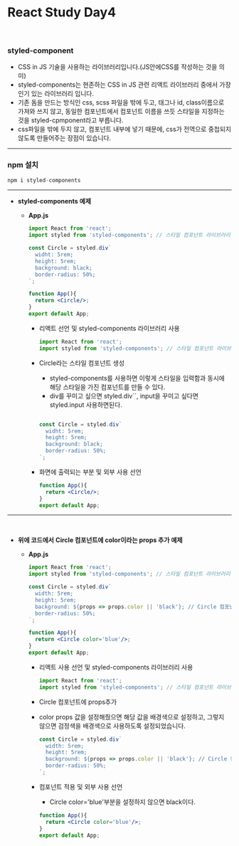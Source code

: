 # React Study Day4  
<br/>

### styled-component

- CSS in JS 기술을 사용하는 라이브러리입니다.(JS안에CSS를 작성하는 것을 의미)
- styled-components는 현존하는 CSS in JS 관련 리액트 라이브러리 중에서 가장 인기 있는 라이브러리 입니다.
- 기존 돔을 만드는 방식인 css, scss 파일을 밖에 두고, 태그나 id, class이름으로 가져와 쓰지 않고, 동일한 컴포넌트에서 컴포넌트 이름을 쓰듯 스타일을 지정하는 것을 styled-cpmponent라고 부릅니다.
- css파일을 밖에 두지 않고, 컴포넌트 내부에 넣기 때문에, css가 전역으로 중첩되지 않도록 만들어주는 장점이 있습니다.

---

### npm 설치

```jsx
npm i styled-components
```
---
- **styled-components 예제**
    - **App.js**

        ```jsx
        import React from 'react';
        import styled from 'styled-components'; // 스타일 컴포넌트 라이브러리 

        const Circle = styled.div`
          widht: 5rem;
          height: 5rem;
          background: black;
          border-radius: 50%;
        `;

        function App(){
          return <Circle/>;
        }
        export default App;
        ```

        - 리액트 선언 및 styled-components 라이브러리 사용

            ```jsx
            import React from 'react';
            import styled from 'styled-components'; // 스타일 컴포넌트 라이브러리 
            ```

        - Circle라는 스타일 컴포넌트 생성
            - styled-components를 사용하면 이렇게 스타일을 입력함과 동시에 해당 스타일을 가진 컴포넌트를 만들 수 있다.
            - div를 꾸미고 싶으면 styled.div``, input을  꾸미고 싶다면 styled.input 사용하면된다.

            ```jsx

            const Circle = styled.div`
              widht: 5rem;
              height: 5rem;
              background: black;
              border-radius: 50%;
            `;

            ```

        - 화면에 출력되는 부분 및 외부 사용 선언

            ```jsx
            function App(){
              return <Circle/>;
            }
            export default App;
            ```
---
</br>

- **위에 코드에서** **Circle 컴포넌트에 color이라는 props 추가 예제**
    - **App.js**

        ```jsx
        import React from 'react';
        import styled from 'styled-components'; // 스타일 컴포넌트 라이브러리 

        const Circle = styled.div`
          width: 5rem;
          height: 5rem;
          background: ${props => props.color || 'black'}; // Circle 컴포넌트에서 color props 값을 설정 해줬다면 해당 값을 배경색으로 지정하고, 그렇지 않다면 검정색으로 설정 
          border-radius: 50%;
        `;

        function App(){
          return <Circle color='blue'/>;
        }
        export default App;
        ```

        - 리액트 사용 선언 및 styled-components 라이브러리 사용

            ```jsx
            import React from 'react';
            import styled from 'styled-components'; // 스타일 컴포넌트 라이브러리 
            ```

        - Circle 컴포넌트에 props추가
        - color props 값을 설정해줬으면 해당 값을 배경색으로 설정하고, 그렇지 않으면 검정색을 배경색으로 사용하도록 설정되었습니다.

            ```jsx
            const Circle = styled.div`
              width: 5rem;
              height: 5rem;
              background: ${props => props.color || 'black'}; // Circle 컴포넌트에서 color props 값을 설정 해줬다면 해당 값을 배경색으로 지정하고, 그렇지 않다면 검정색으로 설정 
              border-radius: 50%;
            `;

            ```

        - 컴포넌트 적용 및 외부 사용 선언
            - Circle color='blue'부분을 설정하지 않으면 black이다.

            ```jsx
            function App(){
              return <Circle color='blue'/>;
            }
            export default App;
            ```

       